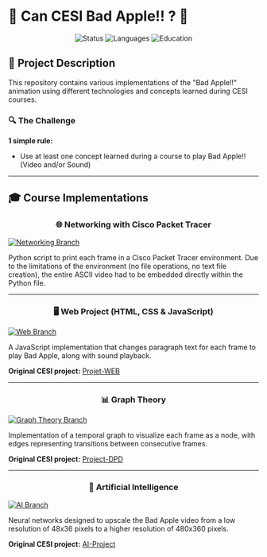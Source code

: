 # 🍎 Can CESI Bad Apple!! ? 🍎

<div align="center">
  
![Status](https://img.shields.io/badge/Status-Active-success?style=for-the-badge)
![Languages](https://img.shields.io/badge/Languages-Python%20|%20JS%20|%20HTML%20|%20CSS-blue?style=for-the-badge)
![Education](https://img.shields.io/badge/Education-CESI-orange?style=for-the-badge)

</div>

## 📝 Project Description
This repository contains various implementations of the "Bad Apple!!" animation using different technologies and concepts learned during CESI courses.

### 🔍 The Challenge
**1 simple rule:**
- Use at least one concept learned during a course to play Bad Apple!! (Video and/or Sound)

---

## 🎓 Course Implementations

<div align="center">
  
  ### 🌐 Networking with Cisco Packet Tracer
  
</div>

[![Networking Branch](https://img.shields.io/badge/Branch-cisco--packet--tracer-white?style=for-the-badge)](https://github.com/TheAypisamFpv/CESI_Bad_Apple/tree/cisco-packet-tracer)

Python script to print each frame in a Cisco Packet Tracer environment. Due to the limitations of the environment (no file operations, no text file creation), the entire ASCII video had to be embedded directly within the Python file.

---

<div align="center">
  
  ### 🖥️ Web Project (HTML, CSS & JavaScript)
  
</div>

[![Web Branch](https://img.shields.io/badge/Branch-Web-white?style=for-the-badge)](https://github.com/TheAypisamFpv/CESI_Bad_Apple/tree/Web)

A JavaScript implementation that changes paragraph text for each frame to play Bad Apple, along with sound playback.

**Original CESI project:** [Projet-WEB](https://github.com/Yug0-o/Projet-WEB)

---

<div align="center">
  
  ### 📊 Graph Theory
  
</div>

[![Graph Theory Branch](https://img.shields.io/badge/Branch-Graph--Theory-white?style=for-the-badge)](https://github.com/TheAypisamFpv/CESI_Bad_Apple/tree/Graph-Theory)

Implementation of a temporal graph to visualize each frame as a node, with edges representing transitions between consecutive frames.

**Original CESI project:** [Project-DPD](https://github.com/TheAypisamFpv/Project-DPD)

---

<div align="center">
  
  ### 🧠 Artificial Intelligence
  
</div>

[![AI Branch](https://img.shields.io/badge/Branch-AI-white?style=for-the-badge)](https://github.com/TheAypisamFpv/CESI_Bad_Apple/tree/AI)

Neural networks designed to upscale the Bad Apple video from a low resolution of 48x36 pixels to a higher resolution of 480x360 pixels.

**Original CESI project:** [AI-Project](https://github.com/TheAypisamFpv/AI-Project)

